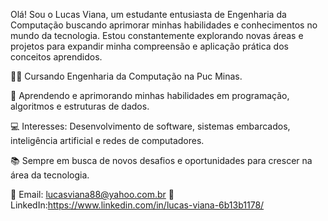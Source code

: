 Olá! Sou o Lucas Viana, um estudante entusiasta de Engenharia da Computação buscando aprimorar minhas habilidades e conhecimentos no mundo da tecnologia. Estou constantemente explorando novas áreas e projetos para expandir minha compreensão e aplicação prática dos conceitos aprendidos.

👨‍🎓 Cursando Engenharia da Computação na Puc Minas.

🌱 Aprendendo e aprimorando minhas habilidades em programação, algoritmos e estruturas de dados.

💻 Interesses: Desenvolvimento de software, sistemas embarcados, inteligência artificial e redes de computadores.

📚 Sempre em busca de novos desafios e oportunidades para crescer na área da tecnologia.

📧 Email: lucasviana88@yahoo.com.br
🔗 LinkedIn:https://www.linkedin.com/in/lucas-viana-6b13b1178/
